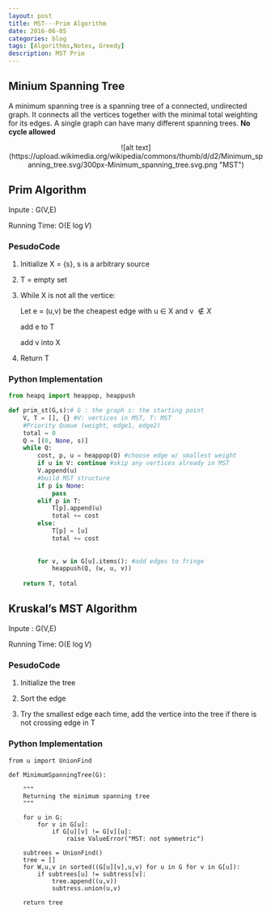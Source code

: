 ```yaml
---
layout: post
title: MST---Prim Algorithm
date: 2016-06-05
categories: blog
tags: [Algorithms,Notes, Greedy]
description: MST Prim
---
```


## Minium Spanning Tree

A minimum spanning tree is a spanning tree of a connected, undirected graph. It connects all the vertices together with the minimal total weighting for its edges. A single graph can have many different spanning trees. **No cycle allowed**

<p align="center">
![alt text](https://upload.wikimedia.org/wikipedia/commons/thumb/d/d2/Minimum_spanning_tree.svg/300px-Minimum_spanning_tree.svg.png "MST")



## Prim Algorithm

Inpute : G(V,E)

Running Time: O(E $\log V$)


### PesudoCode

1. Initialize X = {s}, s is a arbitrary source

2. T = empty set

3. While X is not all the vertice:
	
	Let e = (u,v) be the cheapest edge with u $\in$ X and v $\notin X$
	
	add e to T
	
	add v into X
	
4. Return T 



### Python Implementation



```Python
from heapq import heappop, heappush

def prim_st(G,s):# G : the graph s: the starting point
    V, T = [], {} #V: vertices in MST, T: MST
    #Priority Queue (weight, edge1, edge2)
    total = 0
    Q = [(0, None, s)]
    while Q:
        cost, p, u = heappop(Q) #choose edge w/ smallest weight
        if u in V: continue #skip any vertices already in MST
        V.append(u)
        #build MST structure
        if p is None:
            pass
        elif p in T:
            T[p].append(u)
            total += cost
        else:
            T[p] = [u]
            total += cost
        
        
        for v, w in G[u].items(): #add edges to fringe
            heappush(Q, (w, u, v))
    
    return T, total

```

## Kruskal’s MST Algorithm


Inpute : G(V,E)

Running Time: O(E $\log V$)


### PesudoCode

1. Initialize the tree

2. Sort the edge

3. Try the smallest edge each time, add the vertice into the tree if there is not crossing edge in T


	




### Python Implementation

```
from u import UnionFind

def MinimumSpanningTree(G):

    """
    Returning the minimum spanning tree
    """

    for u in G:
        for v in G[u]:
            if G[u][v] != G[v][u]:
                raise ValueError("MST: not symmetric")

    subtrees = UnionFind()
    tree = []
    for W,u,v in sorted((G[u][v],u,v) for u in G for v in G[u]):
        if subtrees[u] != subtress[v]:
            tree.append((u,v))
            subtress.union(u,v)

    return tree




```	




